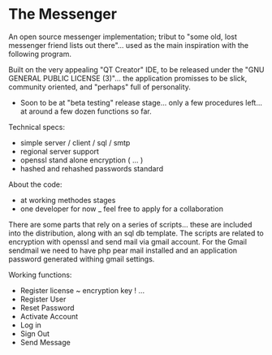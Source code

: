# The Messenger

An open source messenger implementation; tribut to "some old, lost messenger friend lists out there"... 
used as the main inspiration with the following program.

Built on the very appealing "QT Creator" IDE, to be released under the "GNU GENERAL PUBLIC LICENSE (3)"... the application promisses to be slick, community oriented, and "perhaps" full of personality.

* Soon to be at "beta testing" release stage... only a few procedures left... at around a few dozen functions so far.

Technical specs:

* simple server / client / sql / smtp
* regional server support
* openssl stand alone encryption ( ... )
* hashed and rehashed passwords standard

About the code:

* at working methodes stages
* one developer for now _ feel free to apply for a collaboration


There are some parts that rely on a series of scripts... these are included into the distribution, along with an sql db template.
The scripts are related to encryption with openssl and send mail via gmail account.
For the Gmail sendmail we need to have php pear mail installed and an application password generated withing gmail settings.

Working functions:

* Register license ~ encryption key ! ...
* Register User
* Reset Password
* Activate Account
* Log in
* Sign Out
* Send Message
